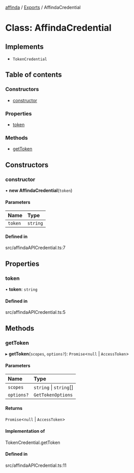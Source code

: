 [affinda](../README.md) / [Exports](../modules.md) / AffindaCredential

# Class: AffindaCredential

## Implements

- `TokenCredential`

## Table of contents

### Constructors

- [constructor](AffindaCredential.md#constructor)

### Properties

- [token](AffindaCredential.md#token)

### Methods

- [getToken](AffindaCredential.md#gettoken)

## Constructors

### constructor

• **new AffindaCredential**(`token`)

#### Parameters

| Name | Type |
| :------ | :------ |
| `token` | `string` |

#### Defined in

src/affindaAPICredential.ts:7

## Properties

### token

• **token**: `string`

#### Defined in

src/affindaAPICredential.ts:5

## Methods

### getToken

▸ **getToken**(`scopes`, `options?`): `Promise`<``null`` \| `AccessToken`\>

#### Parameters

| Name | Type |
| :------ | :------ |
| `scopes` | `string` \| `string`[] |
| `options?` | `GetTokenOptions` |

#### Returns

`Promise`<``null`` \| `AccessToken`\>

#### Implementation of

TokenCredential.getToken

#### Defined in

src/affindaAPICredential.ts:11
